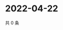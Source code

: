 # 2022-04-22

共 0 条

<!-- BEGIN WEIBO -->
<!-- 最后更新时间 Fri Apr 22 2022 17:04:09 GMT+0800 (China Standard Time) -->

<!-- END WEIBO -->
